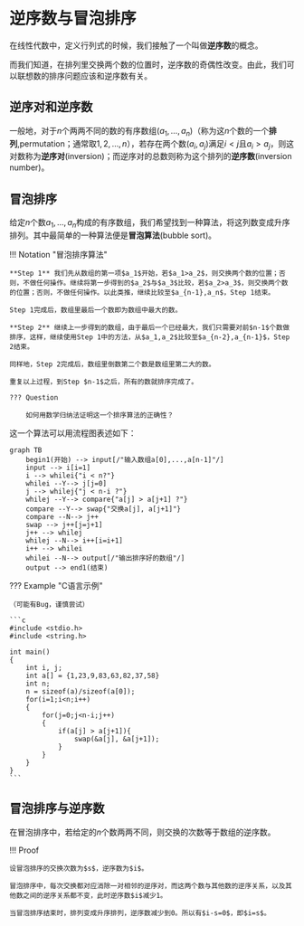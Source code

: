 # 逆序数与冒泡排序

在线性代数中，定义行列式的时候，我们接触了一个叫做**逆序数**的概念。

而我们知道，在排列里交换两个数的位置时，逆序数的奇偶性改变。由此，我们可以联想数的排序问题应该和逆序数有关。

## 逆序对和逆序数

一般地，对于$n$个两两不同的数的有序数组$(a_1, \dots, a_n)$（称为这$n$个数的一个**排列**,permutation；通常取$1,2,\dots,n$），若存在两个数$(a_i, a_j)$满足$i < j$且$a_i>a_j$，则这对数称为**逆序对**(inversion)；而逆序对的总数则称为这个排列的**逆序数**(inversion number)。

## 冒泡排序

给定$n$个数$a_1, \dots, a_n$构成的有序数组，我们希望找到一种算法，将这列数变成升序排列。其中最简单的一种算法便是**冒泡算法**(bubble sort)。

!!! Notation "冒泡排序算法"

    **Step 1** 我们先从数组的第一项$a_1$开始，若$a_1>a_2$，则交换两个数的位置；否则，不做任何操作。继续将第一步得到的$a_2$与$a_3$比较，若$a_2>a_3$，则交换两个数的位置；否则，不做任何操作。以此类推，继续比较至$a_{n-1},a_n$，Step 1结束。
    
    Step 1完成后，数组里最后一个数即为数组中最大的数。
    
    **Step 2** 继续上一步得到的数组，由于最后一个已经最大，我们只需要对前$n-1$个数做排序，这样，继续使用Step 1中的方法，从$a_1,a_2$比较至$a_{n-2},a_{n-1}$，Step 2结束。
    
    同样地，Step 2完成后，数组里倒数第二个数是数组里第二大的数。
    
    重复以上过程，到Step $n-1$之后，所有的数就排序完成了。
    
    ??? Question
    
        如何用数学归纳法证明这一个排序算法的正确性？

这一个算法可以用流程图表述如下：

```mermaid
graph TB
	begin1(开始) --> input[/"输入数组a[0],...,a[n-1]"/]
	input --> i[i=1]
	i --> whilei{"i < n?"}
	whilei --Y--> j[j=0]
	j --> whilej{"j < n-i ?"}
	whilej --Y--> compare{"a[j] > a[j+1] ?"}
	compare --Y--> swap{"交换a[j], a[j+1]"}
	compare --N--> j++
	swap --> j++[j=j+1]
	j++ --> whilej
	whilej --N--> i++[i=i+1]
	i++ --> whilei
	whilei --N--> output[/"输出排序好的数组"/]
	output --> end1(结束)
```

??? Example "C语言示例"

    （可能有Bug，谨慎尝试）

    ```c
    #include <stdio.h>
    #include <string.h>

    int main()
    {
        int i, j;
        int a[] = {1,23,9,83,63,82,37,58}
        int n;
        n = sizeof(a)/sizeof(a[0]);
        for(i=1;i<n;i++)
        {
            for(j=0;j<n-i;j++)
            {
                if(a[j] > a[j+1]){
                    swap(&a[j], &a[j+1]);
                }
            }
        }
    }
    ```

## 冒泡排序与逆序数

在冒泡排序中，若给定的$n$个数两两不同，则交换的次数等于数组的逆序数。

!!! Proof
    
    设冒泡排序的交换次数为$s$，逆序数为$i$。
    
    冒泡排序中，每次交换都对应消除一对相邻的逆序对，而这两个数与其他数的逆序关系，以及其他数之间的逆序关系都不变，此时逆序数$i$减少1。
    
    当冒泡排序结束时，排列变成升序排列，逆序数减少到0。所以有$i-s=0$，即$i=s$。
